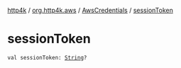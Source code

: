 [http4k](../../index.md) / [org.http4k.aws](../index.md) / [AwsCredentials](index.md) / [sessionToken](./session-token.md)

# sessionToken

`val sessionToken: `[`String`](https://kotlinlang.org/api/latest/jvm/stdlib/kotlin/-string/index.html)`?`